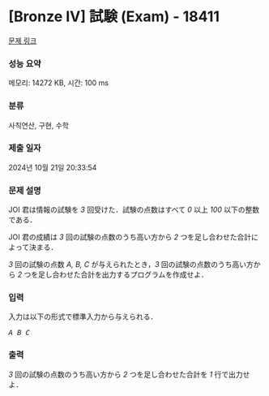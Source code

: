 # [Bronze IV] 試験 (Exam) - 18411 

[문제 링크](https://www.acmicpc.net/problem/18411) 

### 성능 요약

메모리: 14272 KB, 시간: 100 ms

### 분류

사칙연산, 구현, 수학

### 제출 일자

2024년 10월 21일 20:33:54

### 문제 설명

<p>JOI 君は情報の試験を <var>3</var> 回受けた．試験の点数はすべて <var>0</var> 以上 <var>100</var> 以下の整数である．</p>

<p>JOI 君の成績は <var>3</var> 回の試験の点数のうち高い方から <var>2</var> つを足し合わせた合計によって決まる．</p>

<p><var>3</var> 回の試験の点数 <var>A, B, C</var> が与えられたとき，<var>3</var> 回の試験の点数のうち高い方から <var>2</var> つを足し合わせた合計を出力するプログラムを作成せよ．</p>

### 입력 

 <p>入力は以下の形式で標準入力から与えられる．</p>

<pre><var>A</var> <var>B</var> <var>C</var></pre>

### 출력 

 <p><var>3</var> 回の試験の点数のうち高い方から <var>2</var> つを足し合わせた合計を <var>1</var> 行で出力せよ．</p>

